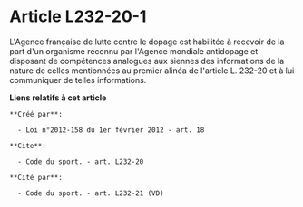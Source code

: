 # Article L232-20-1

L'Agence française de lutte contre le dopage est habilitée à recevoir de la part d'un organisme reconnu par l'Agence mondiale
antidopage et disposant de compétences analogues aux siennes des informations de la nature de celles mentionnées au premier
alinéa de l'article L. 232-20 et à lui communiquer de telles informations.

**Liens relatifs à cet article**

	**Créé par**:

	  - Loi n°2012-158 du 1er février 2012 - art. 18

	**Cite**:

	  - Code du sport. - art. L232-20

	**Cité par**:

	  - Code du sport. - art. L232-21 (VD)
